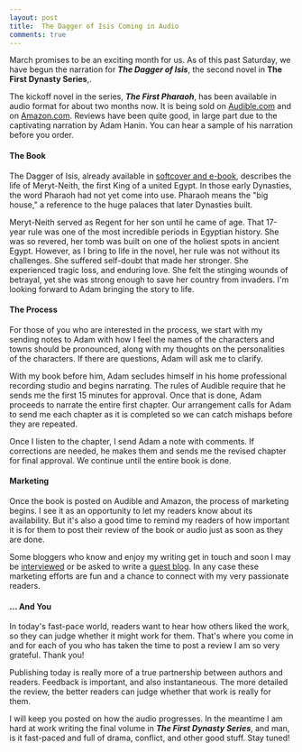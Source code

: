 ```yaml
---
layout: post
title: 	The Dagger of Isis Coming in Audio
comments: true
---
```


March promises to be an exciting month for us. As of this past Saturday, we have begun the narration for ***The Dagger of Isis***, the second novel in **The First Dynasty Series**,. 

The kickoff novel in the series, ***The First Pharaoh***, has been available in audio format for about two months now. It is being sold on [Audible.com](http://www.audible.com/pd/ref=sr_1_1?asin=B00ARMBCI0&qid=1361168781&sr=1-1) and on [Amazon.com](http://www.amazon.com/Lester-Picker/e/B009E6U9R0/ref=sr_tc_2_0?qid=1357444582&sr=1-2-ent). Reviews have been quite good, in large part due to the captivating narration by Adam Hanin. You can hear a sample of his narration before you order. 

<!--more-->

#### The Book

The Dagger of Isis, already available in [softcover and e-book](http://www.amazon.com/Lester-Picker/e/B009E6U9R0/ref=sr_tc_2_0?qid=1357444582&sr=1-2-ent), describes the life of Meryt-Neith, the first King of a united Egypt. In those early Dynasties, the word Pharaoh had not yet come into use. Pharaoh means the "big house," a reference to the huge palaces that later Dynasties built. 

Meryt-Neith served as Regent for her son until he came of age. That 17-year rule was one of the most incredible periods in Egyptian history. She was so revered, her tomb was built on one of the holiest spots in ancient Egypt. However, as I bring to life in the novel, her rule was not without its challenges. She suffered self-doubt that made her stronger. She experienced tragic loss, and enduring love. She felt the stinging wounds of betrayal, yet she was strong enough to save her country from invaders. I'm looking forward to Adam bringing the story to life. 


#### The Process

For those of you who are interested in the process, we start with my sending notes to Adam with how I feel the names of the characters and towns should be pronounced, along with my thoughts on the personalities of the characters. If there are questions, Adam will ask me to clarify.

With my book before him, Adam secludes himself in his home professional recording studio and begins narrating. The rules of   Audible require that he sends me the first 15 minutes for approval. Once that is done, Adam proceeds to narrate the entire first chapter. Our arrangement calls for Adam to send me each chapter as it is completed so we can catch mishaps before they are repeated. 

Once I listen to the chapter, I send Adam a note with comments. If corrections are needed, he makes them and sends me the revised chapter for final approval. We continue until the entire book is done.

#### Marketing

Once the book is posted on Audible and Amazon, the process of marketing begins. I see it as an opportunity to let my readers know about its availability. But it's also a good time to remind my readers of how important it is for them to post their review of the book or audio just as soon as they are done. 

Some bloggers who know and enjoy my writing get in touch and soon I may be [interviewed](http://www.mommasaysread.com/interview-with-author-lester-picker/) or be asked to write a [guest blog](http://www.mommasaysread.com/the-real-reason-i-write-by-lester-picker/). In any case these marketing efforts are fun and a chance to connect with my very passionate readers. 

#### … And You

In today's fast-pace world, readers want to hear how others liked the work, so they can judge whether it might work for them. That's where you come in and for each of you who has taken the time to post a review I am so very grateful. Thank you!

Publishing today is really more of a true partnership between authors and readers. Feedback is important, and also instantaneous. The more detailed the review, the better readers can judge whether that work is really for them. 

I will keep you posted on how the audio progresses. In the meantime I am hard at work writing the final volume in ***The First Dynasty Series***, and man, is it fast-paced and full of drama, conflict, and other good stuff. Stay tuned!


